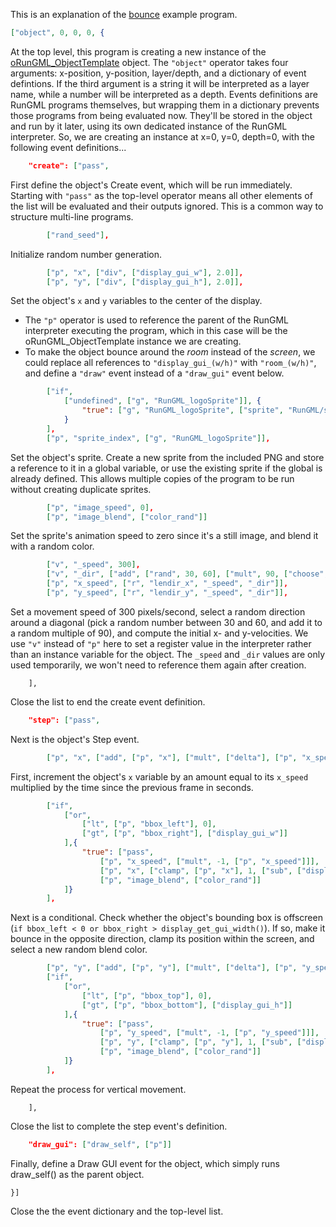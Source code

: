 This is an explanation of the [bounce](src/datafiles/RunGML/programs/examples/bounce.json) example program.

```json
["object", 0, 0, 0, {
```
At the top level, this program is creating a new instance of the [oRunGML_ObjectTemplate](src/objects/oRunGML_ObjectTemplate) object.
The `"object"` operator takes four arguments: x-position, y-position, layer/depth, and a dictionary of event defintions.
If the third argument is a string it will be interpreted as a layer name, while a number will be interpreted as a depth.
Events definitions are RunGML programs themselves, but wrapping them in a dictionary prevents those programs from being evaluated now.  They'll be stored in the object and run by it later, using its own dedicated instance of the RunGML interpreter.
So, we are creating an instance at x=0, y=0, depth=0, with the following event definitions...

```json
	"create": ["pass",
```
First define the object's Create event, which will be run immediately.
Starting with `"pass"` as the top-level operator means all other elements of the list will be evaluated and their outputs ignored. This is a common way to structure multi-line programs.

```json
		["rand_seed"],
```
Initialize random number generation.

```json
		["p", "x", ["div", ["display_gui_w"], 2.0]],
		["p", "y", ["div", ["display_gui_h"], 2.0]],
```
Set the object's `x` and `y` variables to the center of the display.
- The `"p"` operator is used to reference the parent of the RunGML interpreter executing the program, which in this case will be the oRunGML_ObjectTemplate instance we are creating.
- To make the object bounce around the *room* instead of the *screen*, we could replace all references to `"display_gui_(w/h)"` with `"room_(w/h)"`, and define a `"draw"` event instead of a `"draw_gui"` event below.

```json
		["if",
			["undefined", ["g", "RunGML_logoSprite"]], {
				"true": ["g", "RunGML_logoSprite", ["sprite", "RunGML/sprites/RunGML.png"]]
			}
		],
		["p", "sprite_index", ["g", "RunGML_logoSprite"]],
```
Set the object's sprite.  Create a new sprite from the included PNG and store a reference to it in a global variable, or use the existing sprite if the global is already defined.  This allows multiple copies of the program to be run without creating duplicate sprites.

```json
		["p", "image_speed", 0],
		["p", "image_blend", ["color_rand"]]
```
Set the sprite's animation speed to zero since it's a still image, and blend it with a random color.

```json
		["v", "_speed", 300],
		["v", "_dir", ["add", ["rand", 30, 60], ["mult", 90, ["choose", ["list", 0, 1, 2, 3]]]]],
		["p", "x_speed", ["r", "lendir_x", "_speed", "_dir"]],
		["p", "y_speed", ["r", "lendir_y", "_speed", "_dir"]],
```
Set a movement speed of 300 pixels/second, select a random direction around a diagonal (pick a random number between 30 and 60, and add it to a random multiple of 90), and compute the initial x- and y-velocities.  We use `"v"` instead of `"p"` here to set a register value in the interpreter rather than an instance variable for the object.  The `_speed` and `_dir` values are only used temporarily, we won't need to reference them again after creation.

```
	],
```
Close the list to end the create event definition.

```json
	"step": ["pass",
```
Next is the object's Step event.

```json
		["p", "x", ["add", ["p", "x"], ["mult", ["delta"], ["p", "x_speed"]]]],
```
First, increment the object's `x` variable by an amount equal to its `x_speed` multiplied by the time since the previous frame in seconds.

```json
		["if",
			["or",
				["lt", ["p", "bbox_left"], 0],
				["gt", ["p", "bbox_right"], ["display_gui_w"]]
			],{
				"true": ["pass",
					["p", "x_speed", ["mult", -1, ["p", "x_speed"]]],
					["p", "x", ["clamp", ["p", "x"], 1, ["sub", ["display_gui_w"], ["p", "sprite_width"]]]],
					["p", "image_blend", ["color_rand"]]
			]}
		],
```
Next is a conditional.  Check whether the object's bounding box is offscreen (`if bbox_left < 0 or bbox_right > display_get_gui_width()`).
If so, make it bounce in the opposite direction, clamp its position within the screen, and select a new random blend color.

```json
		["p", "y", ["add", ["p", "y"], ["mult", ["delta"], ["p", "y_speed"]]]],
		["if",
			["or",
				["lt", ["p", "bbox_top"], 0],
				["gt", ["p", "bbox_bottom"], ["display_gui_h"]]
			],{
				"true": ["pass",
					["p", "y_speed", ["mult", -1, ["p", "y_speed"]]],
					["p", "y", ["clamp", ["p", "y"], 1, ["sub", ["display_gui_h"], ["p", "sprite_height"]]]],
					["p", "image_blend", ["color_rand"]]
			]}
		],
```
Repeat the process for vertical movement.

```
	],
```
Close the list to complete the step event's definition.

```json
	"draw_gui": ["draw_self", ["p"]]
```
Finally, define a Draw GUI event for the object, which simply runs draw_self() as the parent object.

```
}]
```
Close the the event dictionary and the top-level list.


